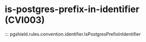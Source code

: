 # is-postgres-prefix-in-identifier (CVI003)

::: pgshield.rules.convention.identifier.IsPostgresPrefixInIdentifier

